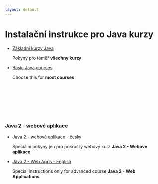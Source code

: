 ```yaml
---
layout: default
---
```

Instalační instrukce pro Java kurzy
===================================

*   [Základní kurzy Java](latest/community/)

    Pokyny pro téměř **všechny kurzy**


*   [Basic Java courses](latest/community/)

    Choose this for **most courses**

<br/>
<br/>
<br/>
<br/>
<br/>
<br/>

### Java 2 - webové aplikace

*   [Java 2 - webové aplikace - česky](latest/ultimate/)

    Speciální pokyny jen pro pokročilý webový kurz **Java 2 - Webové aplikace**

*   [Java 2 - Web Apps - English](latest/ultimate/)

    Special instructions only for advanced course **Java 2 - Web Applications**
